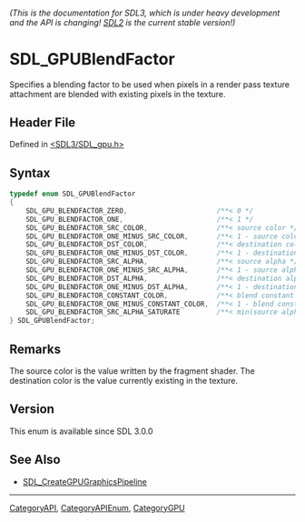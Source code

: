 ###### (This is the documentation for SDL3, which is under heavy development and the API is changing! [SDL2](https://wiki.libsdl.org/SDL2/) is the current stable version!)
# SDL_GPUBlendFactor

Specifies a blending factor to be used when pixels in a render pass texture attachment are blended with existing pixels in the texture.

## Header File

Defined in [<SDL3/SDL_gpu.h>](https://github.com/libsdl-org/SDL/blob/main/include/SDL3/SDL_gpu.h)

## Syntax

```c
typedef enum SDL_GPUBlendFactor
{
    SDL_GPU_BLENDFACTOR_ZERO,                      /**< 0 */
    SDL_GPU_BLENDFACTOR_ONE,                       /**< 1 */
    SDL_GPU_BLENDFACTOR_SRC_COLOR,                 /**< source color */
    SDL_GPU_BLENDFACTOR_ONE_MINUS_SRC_COLOR,       /**< 1 - source color */
    SDL_GPU_BLENDFACTOR_DST_COLOR,                 /**< destination color */
    SDL_GPU_BLENDFACTOR_ONE_MINUS_DST_COLOR,       /**< 1 - destination color */
    SDL_GPU_BLENDFACTOR_SRC_ALPHA,                 /**< source alpha */
    SDL_GPU_BLENDFACTOR_ONE_MINUS_SRC_ALPHA,       /**< 1 - source alpha */
    SDL_GPU_BLENDFACTOR_DST_ALPHA,                 /**< destination alpha */
    SDL_GPU_BLENDFACTOR_ONE_MINUS_DST_ALPHA,       /**< 1 - destination alpha */
    SDL_GPU_BLENDFACTOR_CONSTANT_COLOR,            /**< blend constant */
    SDL_GPU_BLENDFACTOR_ONE_MINUS_CONSTANT_COLOR,  /**< 1 - blend constant */
    SDL_GPU_BLENDFACTOR_SRC_ALPHA_SATURATE         /**< min(source alpha, 1 - destination alpha) */
} SDL_GPUBlendFactor;
```

## Remarks

The source color is the value written by the fragment shader. The
destination color is the value currently existing in the texture.

## Version

This enum is available since SDL 3.0.0

## See Also

- [SDL_CreateGPUGraphicsPipeline](SDL_CreateGPUGraphicsPipeline)

----
[CategoryAPI](CategoryAPI), [CategoryAPIEnum](CategoryAPIEnum), [CategoryGPU](CategoryGPU)

